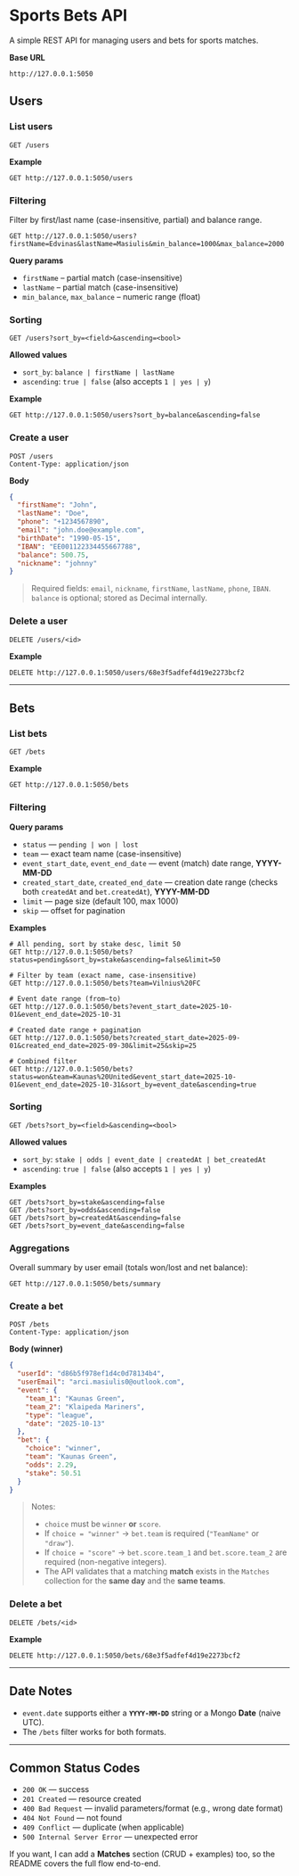 
# Sports Bets API

A simple REST API for managing users and bets for sports matches.

**Base URL**

```
http://127.0.0.1:5050
```

## Users

### List users

```
GET /users
```

**Example**

```http
GET http://127.0.0.1:5050/users
```

### Filtering

Filter by first/last name (case-insensitive, partial) and balance range.

```http
GET http://127.0.0.1:5050/users?firstName=Edvinas&lastName=Masiulis&min_balance=1000&max_balance=2000
```

**Query params**

* `firstName` – partial match (case-insensitive)
* `lastName` – partial match (case-insensitive)
* `min_balance`, `max_balance` – numeric range (float)

### Sorting

```
GET /users?sort_by=<field>&ascending=<bool>
```

**Allowed values**

* `sort_by`: `balance | firstName | lastName`
* `ascending`: `true | false` (also accepts `1 | yes | y`)

**Example**

```http
GET http://127.0.0.1:5050/users?sort_by=balance&ascending=false
```

### Create a user

```
POST /users
Content-Type: application/json
```

**Body**

```json
{
  "firstName": "John",
  "lastName": "Doe",
  "phone": "+1234567890",
  "email": "john.doe@example.com",
  "birthDate": "1990-05-15",
  "IBAN": "EE001122334455667788",
  "balance": 500.75,
  "nickname": "johnny"
}
```

> Required fields: `email`, `nickname`, `firstName`, `lastName`, `phone`, `IBAN`.
> `balance` is optional; stored as Decimal internally.

### Delete a user

```
DELETE /users/<id>
```

**Example**

```http
DELETE http://127.0.0.1:5050/users/68e3f5adfef4d19e2273bcf2
```

---

## Bets

### List bets

```
GET /bets
```

**Example**

```http
GET http://127.0.0.1:5050/bets
```

### Filtering

**Query params**

* `status` — `pending | won | lost`
* `team` — exact team name (case-insensitive)
* `event_start_date`, `event_end_date` — event (match) date range, **YYYY-MM-DD**
* `created_start_date`, `created_end_date` — creation date range (checks both `createdAt` and `bet.createdAt`), **YYYY-MM-DD**
* `limit` — page size (default 100, max 1000)
* `skip` — offset for pagination

**Examples**

```http
# All pending, sort by stake desc, limit 50
GET http://127.0.0.1:5050/bets?status=pending&sort_by=stake&ascending=false&limit=50

# Filter by team (exact name, case-insensitive)
GET http://127.0.0.1:5050/bets?team=Vilnius%20FC

# Event date range (from–to)
GET http://127.0.0.1:5050/bets?event_start_date=2025-10-01&event_end_date=2025-10-31

# Created date range + pagination
GET http://127.0.0.1:5050/bets?created_start_date=2025-09-01&created_end_date=2025-09-30&limit=25&skip=25

# Combined filter
GET http://127.0.0.1:5050/bets?status=won&team=Kaunas%20United&event_start_date=2025-10-01&event_end_date=2025-10-31&sort_by=event_date&ascending=true
```

### Sorting

```
GET /bets?sort_by=<field>&ascending=<bool>
```

**Allowed values**

* `sort_by`: `stake | odds | event_date | createdAt | bet_createdAt`
* `ascending`: `true | false` (also accepts `1 | yes | y`)

**Examples**

```http
GET /bets?sort_by=stake&ascending=false
GET /bets?sort_by=odds&ascending=false
GET /bets?sort_by=createdAt&ascending=false
GET /bets?sort_by=event_date&ascending=false
```

### Aggregations

Overall summary by user email (totals won/lost and net balance):

```http
GET http://127.0.0.1:5050/bets/summary
```

### Create a bet

```
POST /bets
Content-Type: application/json
```

**Body (winner)**

```json
{
  "userId": "d86b5f978ef1d4c0d78134b4",
  "userEmail": "arci.masiulis0@outlook.com",
  "event": {
    "team_1": "Kaunas Green",
    "team_2": "Klaipeda Mariners",
    "type": "league",
    "date": "2025-10-13"
  },
  "bet": {
    "choice": "winner",
    "team": "Kaunas Green",
    "odds": 2.29,
    "stake": 50.51
  }
}
```

> Notes:
>
> * `choice` must be `winner` **or** `score`.
> * If `choice = "winner"` → `bet.team` is required (`"TeamName"` or `"draw"`).
> * If `choice = "score"` → `bet.score.team_1` and `bet.score.team_2` are required (non-negative integers).
> * The API validates that a matching **match** exists in the `Matches` collection for the **same day** and the **same teams**.

### Delete a bet

```
DELETE /bets/<id>
```

**Example**

```http
DELETE http://127.0.0.1:5050/bets/68e3f5adfef4d19e2273bcf2
```

---

## Date Notes

* `event.date` supports either a **`YYYY-MM-DD`** string or a Mongo **Date** (naive UTC).
* The `/bets` filter works for both formats.

---

## Common Status Codes

* `200 OK` — success
* `201 Created` — resource created
* `400 Bad Request` — invalid parameters/format (e.g., wrong date format)
* `404 Not Found` — not found
* `409 Conflict` — duplicate (when applicable)
* `500 Internal Server Error` — unexpected error




If you want, I can add a **Matches** section (CRUD + examples) too, so the README covers the full flow end-to-end.
